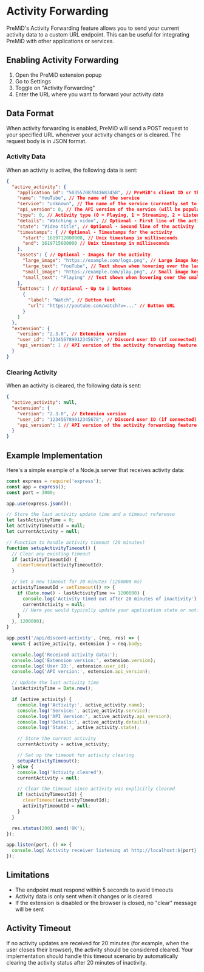 # Activity Forwarding

PreMiD's Activity Forwarding feature allows you to send your current activity data to a custom URL endpoint. This can be useful for integrating PreMiD with other applications or services.

## Enabling Activity Forwarding

1. Open the PreMiD extension popup
2. Go to Settings
3. Toggle on "Activity Forwarding"
4. Enter the URL where you want to forward your activity data

## Data Format

When activity forwarding is enabled, PreMiD will send a POST request to your specified URL whenever your activity changes or is cleared. The request body is in JSON format.

### Activity Data

When an activity is active, the following data is sent:

```json
{
  "active_activity": {
    "application_id": "503557087041683458", // PreMiD's client ID or the activity's client ID
    "name": "YouTube", // The name of the service
    "service": "unknown", // The name of the service (currently set to "unknown")
    "api_version": 0, // The API version of the service (will be populated in future updates)
    "type": 0, // Activity type (0 = Playing, 1 = Streaming, 2 = Listening, 3 = Watching, 5 = Competing)
    "details": "Watching a video", // Optional - First line of the activity
    "state": "Video title", // Optional - Second line of the activity
    "timestamps": { // Optional - Timestamps for the activity
      "start": 1619712000000, // Unix timestamp in milliseconds
      "end": 1619715600000 // Unix timestamp in milliseconds
    },
    "assets": { // Optional - Images for the activity
      "large_image": "https://example.com/logo.png", // Large image key
      "large_text": "YouTube", // Text shown when hovering over the large image
      "small_image": "https://example.com/play.png", // Small image key
      "small_text": "Playing" // Text shown when hovering over the small image
    },
    "buttons": [ // Optional - Up to 2 buttons
      {
        "label": "Watch", // Button text
        "url": "https://youtube.com/watch?v=..." // Button URL
      }
    ]
  },
  "extension": {
    "version": "2.3.0", // Extension version
    "user_id": "123456789012345678", // Discord user ID (if connected) or null
    "api_version": 1 // API version of the activity forwarding feature
  }
}
```

### Clearing Activity

When an activity is cleared, the following data is sent:

```json
{
  "active_activity": null,
  "extension": {
    "version": "2.3.0", // Extension version
    "user_id": "123456789012345678", // Discord user ID (if connected) or null
    "api_version": 1 // API version of the activity forwarding feature
  }
}
```

## Example Implementation

Here's a simple example of a Node.js server that receives activity data:

```javascript
const express = require('express');
const app = express();
const port = 3000;

app.use(express.json());

// Store the last activity update time and a timeout reference
let lastActivityTime = 0;
let activityTimeoutId = null;
let currentActivity = null;

// Function to handle activity timeout (20 minutes)
function setupActivityTimeout() {
  // Clear any existing timeout
  if (activityTimeoutId) {
    clearTimeout(activityTimeoutId);
  }

  // Set a new timeout for 20 minutes (1200000 ms)
  activityTimeoutId = setTimeout(() => {
    if (Date.now() - lastActivityTime >= 1200000) {
      console.log('Activity timed out after 20 minutes of inactivity');
      currentActivity = null;
      // Here you would typically update your application state or notify other systems
    }
  }, 1200000);
}

app.post('/api/discord-activity', (req, res) => {
  const { active_activity, extension } = req.body;

  console.log('Received activity data:');
  console.log('Extension version:', extension.version);
  console.log('User ID:', extension.user_id);
  console.log('API version:', extension.api_version);

  // Update the last activity time
  lastActivityTime = Date.now();

  if (active_activity) {
    console.log('Activity:', active_activity.name);
    console.log('Service:', active_activity.service);
    console.log('API Version:', active_activity.api_version);
    console.log('Details:', active_activity.details);
    console.log('State:', active_activity.state);

    // Store the current activity
    currentActivity = active_activity;

    // Set up the timeout for activity clearing
    setupActivityTimeout();
  } else {
    console.log('Activity cleared');
    currentActivity = null;

    // Clear the timeout since activity was explicitly cleared
    if (activityTimeoutId) {
      clearTimeout(activityTimeoutId);
      activityTimeoutId = null;
    }
  }

  res.status(200).send('OK');
});

app.listen(port, () => {
  console.log(`Activity receiver listening at http://localhost:${port}`);
});
```

## Limitations

- The endpoint must respond within 5 seconds to avoid timeouts
- Activity data is only sent when it changes or is cleared
- If the extension is disabled or the browser is closed, no "clear" message will be sent

## Activity Timeout

If no activity updates are received for 20 minutes (for example, when the user closes their browser), the activity should be considered cleared. Your implementation should handle this timeout scenario by automatically clearing the activity status after 20 minutes of inactivity.
